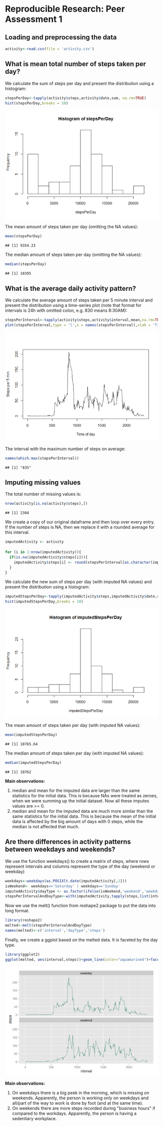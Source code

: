 # Reproducible Research: Peer Assessment 1


## Loading and preprocessing the data


```r
activity<-read.csv(file = 'activity.csv')
```


## What is mean total number of steps taken per day?

We calculate the sum of steps per day and present the distribution using a histogram:

```r
stepsPerDay<-tapply(activity$steps,activity$date,sum, na.rm=TRUE)
hist(stepsPerDay,breaks = 10)
```

![](PA1_template_files/figure-html/unnamed-chunk-2-1.png) 
  
The mean amount of steps taken per day (omitting the NA values):

```r
mean(stepsPerDay)
```

```
## [1] 9354.23
```
The median amount of steps taken per day (omitting the NA values):

```r
median(stepsPerDay)
```

```
## [1] 10395
```

## What is the average daily activity pattern?
We calculate the average amount of steps taken per 5 minute interval and present the distribution using a time-series plot (note that format for intervals is 24h with omitted colon, e.g. 830 means 8:30AM):

```r
stepsPerInterval<-tapply(activity$steps,activity$interval,mean,na.rm=TRUE)
plot(stepsPerInterval,type = 'l',x = names(stepsPerInterval),xlab = 'Time of day', ylab = 'Steps per 5 min')
```

![](PA1_template_files/figure-html/unnamed-chunk-5-1.png) 
  
The interval with the maximum number of steps on average:

```r
names(which.max(stepsPerInterval))
```

```
## [1] "835"
```


## Imputing missing values
The total number of missing values is:

```r
nrow(activity[is.na(activity$steps),])
```

```
## [1] 2304
```

We create a copy of our original dataframe and then loop over every entry. If the number of steps is NA, then we replace it with a rounded average for this interval.

```r
imputedActivity <- activity

for (i in 1:nrow(imputedActivity)){
  if(is.na(imputedActivity$steps[i])){
    imputedActivity$steps[i] <- round(stepsPerInterval[as.character(imputedActivity$interval[i])])
  }
}
```
We calculate the new sum of steps per day (with imputed NA values) and present the distribution using a histogram:

```r
imputedStepsPerDay<-tapply(imputedActivity$steps,imputedActivity$date,sum)
hist(imputedStepsPerDay,breaks = 10)
```

![](PA1_template_files/figure-html/unnamed-chunk-9-1.png) 
  
The mean amount of steps taken per day (with imputed NA values):

```r
mean(imputedStepsPerDay)
```

```
## [1] 10765.64
```
The median amount of steps taken per day (with imputed NA values):

```r
median(imputedStepsPerDay)
```

```
## [1] 10762
```
**Main observations:**  
1. median and mean for the imputed data are larger than the same statistics for the initial data. This is because NAs were treated as zeroes, when we were summing up the initial dataset. Now all these imputes values are >= 0.  
2. median and mean for the imputed data are much more similar than the same statistics for the initial data. This is because the mean of the initial data is affected by the big amount of days with 0 steps, while the median is not affected that much.
  
## Are there differences in activity patterns between weekdays and weekends?
We use the function weekdays() to create a matrix of steps, where rows represent intervals and columns represent the type of the day (weekend or weekday)

```r
weekdays<-weekdays(as.POSIXlt.date(imputedActivity[,2]))
isWeekend<- weekdays=='Saturday' | weekdays=='Sunday'
imputedActivity$dayType <- as.factor(ifelse(isWeekend,'weekend','weekday'))
stepsPerIntervalAndDayType<-with(imputedActivity,tapply(steps,list(interval,dayType),mean))
```
Now we use the melt() function from reshape2 package to put the data into long format.

```r
library(reshape2)
melted<-melt(stepsPerIntervalAndDayType)
names(melted)<-c('interval','dayType','steps')
```
Finally, we create a ggplot based on the melted data. It is faceted by the day type.

```r
library(ggplot2)
ggplot(melted, aes(interval,steps))+geom_line(color="aquamarine4")+facet_wrap(~dayType, ncol=1)
```

![](PA1_template_files/figure-html/unnamed-chunk-14-1.png) 
  
**Main observations:**  
1. On weekdays there is a big peek in the morning, which is missing on weekends. Apparently, the person is working only on weekdays and all/part of the way to work is done by foot (and at the same time).  
2. On weekends there are more steps recorded during "business hours" if compared to the workdays. Apparently, the person is having a sedentiary workplace.
